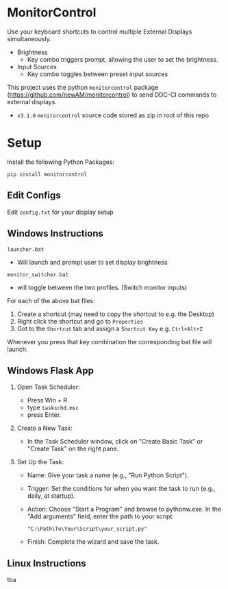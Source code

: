 # MonitorControl

Use your keyboard shortcuts to control multiple External Displays simultaneously.
- Brightness
    - Key combo triggers prompt, allowing the user to set the brightness.
- Input Sources
    - Key combo toggles between preset input sources

This project uses the python `monitorcontrol` package (https://github.com/newAM/monitorcontrol) to send DDC-CI commands to external displays.
- `v3.1.0` `monitorcontrol` source code stored as zip in root of this repo 

# Setup
Install the following Python Packages:

`pip install monitorcontrol`

## Edit Configs
Edit `config.txt` for your display setup

## Windows Instructions
`launcher.bat`
- Will launch and prompt user to set display brightness

`monitor_switcher.bat`
- will toggle between the two profiles. (Switch monitor inputs)

For each of the above bat files:

1. Create a shortcut (may need to copy the shortcut to e.g. the Desktop)
2. Right click the shortcut and go to `Properties`
3. Got to the `Shortcut` tab and assign a `Shortcut Key` e.g. `Ctrl+Alt+Z`

Whenever you press that key combination the corresponding bat file will launch.

## Windows Flask App
1. Open Task Scheduler:
    
    - Press Win + R
    - type `taskschd.msc`
    - press Enter.

2. Create a New Task:

    - In the Task Scheduler window, click on "Create Basic Task" or "Create Task" on the right pane.

3. Set Up the Task:

    - Name: Give your task a name (e.g., "Run Python Script").
    - Trigger: Set the conditions for when you want the task to run (e.g., daily, at startup).
    - Action: Choose "Start a Program" and browse to pythonw.exe. In the "Add arguments" field, enter the path to your script:

        `"C:\Path\To\Your\Script\your_script.py"`

    - Finish: Complete the wizard and save the task.

## Linux Instructions
tba